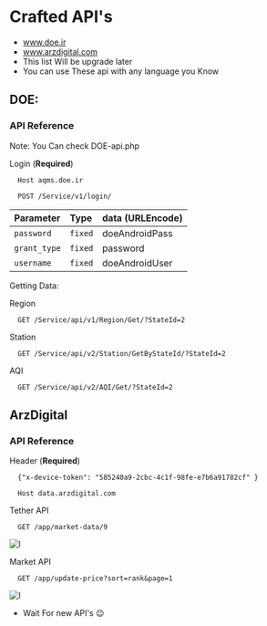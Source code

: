 
# Crafted API's

* www.doe.ir
* www.arzdigital.com
* This list Will be upgrade later 
* You can use These api with any language you Know
## DOE:


### API Reference

Note: You Can check DOE-api.php

Login (**Required**)
```http
  Host aqms.doe.ir
```

```http
  POST /Service/v1/login/
```

| Parameter | Type     | data   (URLEncode)             |
| :-------- | :------- | :------------------------- |
| `password`     | `fixed` | doeAndroidPass |
| `grant_type`  | `fixed` | password |
| `username`  | `fixed` | doeAndroidUser |


Getting Data:

Region

```http
  GET /Service/api/v1/Region/Get/?StateId=2
```
Station

```http
  GET /Service/api/v2/Station/GetByStateId/?StateId=2
```

AQI
```http
  GET /Service/api/v2/AQI/Get/?StateId=2
```



## ArzDigital
### API Reference

Header (**Required**)
```python3
  {"x-device-token": "585240a9-2cbc-4c1f-98fe-e7b6a91782cf" }
```

```http
  Host data.arzdigital.com
```

Tether API
```http
  GET /app/market-data/9
```
![l](https://raw.githubusercontent.com/ConfusedCharacter/Crafted-Api-s-/main/screenshot/1.jpg)

Market API
```http
  GET /app/update-price?sort=rank&page=1
```
![l](https://raw.githubusercontent.com/ConfusedCharacter/Crafted-Api-s-/main/screenshot/2.jpg)


* Wait For new API's 😉